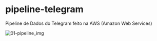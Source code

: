 # pipeline-telegram
Pipeline de Dados do Telegram feito na AWS (Amazon Web Services)

![01-pipeline_img](https://github.com/TatianaRaCo/pipeline-telegram/assets/125712040/98f3b733-581e-4464-8f2d-b805ba399454)


